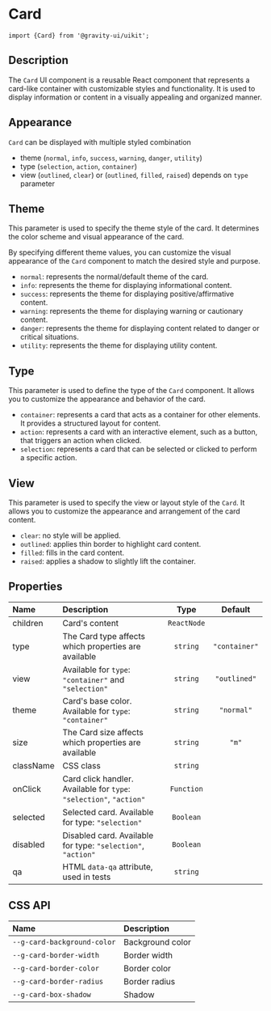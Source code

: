 <!--GITHUB_BLOCK-->

# Card

<!--/GITHUB_BLOCK-->

```tsx
import {Card} from '@gravity-ui/uikit';
```

## Description

The `Card` UI component is a reusable React component that represents a card-like container with customizable styles and functionality. It is used to display information or content in a visually appealing and organized manner.

## Appearance

`Card` can be displayed with multiple styled combination

- theme (`normal`, `info`, `success`, `warning`, `danger`, `utility`)
- type (`selection`, `action`, `container`)
- view (`outlined`, `clear`) or (`outlined`, `filled`, `raised`) depends on `type` parameter

## Theme

This parameter is used to specify the theme style of the card. It determines the color scheme and visual appearance of the card.

By specifying different theme values, you can customize the visual appearance of the `Card` component to match the desired style and purpose.

- `normal`: represents the normal/default theme of the card.
- `info`: represents the theme for displaying informational content.
- `success`: represents the theme for displaying positive/affirmative content.
- `warning`: represents the theme for displaying warning or cautionary content.
- `danger`: represents the theme for displaying content related to danger or critical situations.
- `utility`: represents the theme for displaying utility content.

<!--LANDING_BLOCK
<ExampleBlock
    code={`
const style = {
    width: '120px';
    height: '120px';
    display: 'flex';
    alignItems: 'center';
    justifyContent: 'center';
}

<Card style={style} theme="normal" size="l">Normal</UIKit.Card>
<Card style={style} theme="info" size="l">Info</UIKit.Card>
<Card style={style} theme="success" size="l">Success</UIKit.Card>
<Card style={style} theme="warning" size="l">Warning</UIKit.Card>
<Card style={style} theme="danger" size="l">Danger</UIKit.Card>
<Card style={style} theme="utility" size="l">Utility</UIKit.Card>
`}>

    <div style={{display: 'grid', gridAutoFlow: 'column', gridGap: '10px'}}>
        <UIKit.Card style={{display: 'flex', alignItems: 'center', justifyContent: 'center', width: '120px', height: '120px'}} theme="normal" size="l">Normal</UIKit.Card>
        <UIKit.Card style={{display: 'flex', alignItems: 'center', justifyContent: 'center', width: '120px', height: '120px'}} theme="info" size="l">Info</UIKit.Card>
        <UIKit.Card style={{display: 'flex', alignItems: 'center', justifyContent: 'center', width: '120px', height: '120px'}} theme="success" size="l">Success</UIKit.Card>
        <UIKit.Card style={{display: 'flex', alignItems: 'center', justifyContent: 'center', width: '120px', height: '120px'}} theme="warning" size="l">Warning</UIKit.Card>
        <UIKit.Card style={{display: 'flex', alignItems: 'center', justifyContent: 'center', width: '120px', height: '120px'}} theme="danger" size="l">Danger</UIKit.Card>
        <UIKit.Card style={{display: 'flex', alignItems: 'center', justifyContent: 'center', width: '120px', height: '120px'}} theme="utility" size="l">Utility</UIKit.Card>
    </div>

</ExampleBlock>
LANDING_BLOCK-->

## Type

This parameter is used to define the type of the `Card` component. It allows you to customize the appearance and behavior of the card.

- `container`: represents a card that acts as a container for other elements. It provides a structured layout for content.
- `action`: represents a card with an interactive element, such as a button, that triggers an action when clicked.
- `selection`: represents a card that can be selected or clicked to perform a specific action.

<!--LANDING_BLOCK
<ExampleBlock
    code={`
const style = {
    width: '120px';
    height: '120px';
    display: 'flex';
    alignItems: 'center';
    justifyContent: 'center';
}

    <Card style={style} view="outlined" type="container" size="l">Container</UIKit.Card>
    <Card style={style} view="outlined" type="action" size="l">action with onClick</UIKit.Card>
    <Card style={style} view="outlined" type="selection" size="l">Selection</UIKit.Card>
`}>
    <div style={{display: 'grid', gridAutoFlow: 'column', gridGap: '10px'}}>
        <UIKit.Card style={{display: 'flex', alignItems: 'center', justifyContent: 'center', width: '120px', height: '120px'}} view="outlined" type="container" size="l">Container</UIKit.Card>
        <UIKit.Card style={{display: 'flex', alignItems: 'center', justifyContent: 'center', width: '120px', height: '120px'}} view="outlined" type="action" onClick={() => alert(':wave: hey')} size="l">action with onClick</UIKit.Card>
        <UIKit.Card style={{display: 'flex', alignItems: 'center', justifyContent: 'center', width: '120px', height: '120px'}} view="outlined" type="selection" size="l">Selection</UIKit.Card>
    </div>

</ExampleBlock>
LANDING_BLOCK-->

## View

This parameter is used to specify the view or layout style of the `Card`. It allows you to customize the appearance and arrangement of the card content.

- `clear`: no style will be applied.
- `outlined`: applies thin border to highlight card content.
- `filled`: fills in the card content.
- `raised`: applies a shadow to slightly lift the container.

<!--LANDING_BLOCK
<ExampleBlock
    code={`
const style = {
    width: '120px';
    height: '120px';
    display: 'flex';
    alignItems: 'center';
    justifyContent: 'center';
}

    <Card style={style} view="clear" type="container" size="l">Clear</UIKit.Card>
    <Card style={style} view="outlined" type="container" size="l">Outlined</UIKit.Card>
    <Card style={style} view="filled" type="container" size="l">Filled</UIKit.Card>
    <Card style={style} view="raised" type="container" size="l">Raised</UIKit.Card>
`}>
    <div style={{display: 'grid', gridAutoFlow: 'column', gridGap: '10px'}}>
        <UIKit.Card style={{display: 'flex', alignItems: 'center', justifyContent: 'center', width: '120px', height: '120px'}} view="clear" type="container" size="l">Container</UIKit.Card>
        <UIKit.Card style={{display: 'flex', alignItems: 'center', justifyContent: 'center', width: '120px', height: '120px'}} view="outlined" type="container" size="l">action with onClick</UIKit.Card>
        <UIKit.Card style={{display: 'flex', alignItems: 'center', justifyContent: 'center', width: '120px', height: '120px'}} view="filled" type="container" size="l">Selection</UIKit.Card>
        <UIKit.Card style={{display: 'flex', alignItems: 'center', justifyContent: 'center', width: '120px', height: '120px'}} view="raised" type="container" size="l">Selection</UIKit.Card>
    </div>

</ExampleBlock>
LANDING_BLOCK-->

## Properties

| Name      | Description                                                         |    Type     |    Default    |
| :-------- | :------------------------------------------------------------------ | :---------: | :-----------: |
| children  | Card's content                                                      | `ReactNode` |               |
| type      | The Card type affects which properties are available                |  `string`   | `"container"` |
| view      | Available for `type`: `"container"` and `"selection"`               |  `string`   | `"outlined"`  |
| theme     | Card's base color. Available for `type`: `"container"`              |  `string`   |  `"normal"`   |
| size      | The Card size affects which properties are available                |  `string`   |     `"m"`     |
| className | CSS class                                                           |  `string`   |               |
| onClick   | Card click handler. Available for `type`: `"selection"`, `"action"` | `Function`  |               |
| selected  | Selected card. Available for type: `"selection"`                    |  `Boolean`  |               |
| disabled  | Disabled card. Available for type: `"selection"`, `"action"`        |  `Boolean`  |               |
| qa        | HTML `data-qa` attribute, used in tests                             |  `string`   |               |

## CSS API

| Name                        | Description      |
| :-------------------------- | :--------------- |
| `--g-card-background-color` | Background color |
| `--g-card-border-width`     | Border width     |
| `--g-card-border-color`     | Border color     |
| `--g-card-border-radius`    | Border radius    |
| `--g-card-box-shadow`       | Shadow           |
